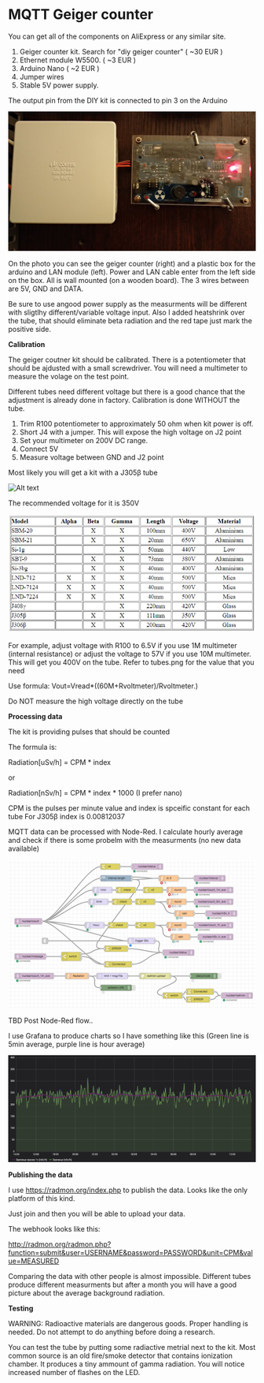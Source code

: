 # MQTT Geiger counter

You can get all of the components on AliExpress or any similar site. 

1. Geiger counter kit. Search for "diy geiger counter" ( ~30 EUR )
2. Ethernet module W5500.  ( ~3 EUR )
3. Arduino Nano ( ~2 EUR )
4. Jumper wires
5. Stable 5V power supply.

The output pin from the DIY kit is connected to pin 3 on the Arduino



![Alt text](https://raw.githubusercontent.com/8666/arduino-mqtt-geiger-counter/master/photo.jpeg "The kit")

On the photo you can see the geiger counter (right) and a plastic box for the arduino and LAN module (left). Power and LAN cable enter from the left side on the box. All is wall mounted (on a wooden board). The 3 wires between are 5V, GND and DATA.

Be sure to use angood power supply as the measurments will be different with sligtlhy different/variable voltage input. 
Also I added heatshrink over the tube, that should eliminate beta radiation and the red tape just mark the positive side.



**Calibration**


The geiger coutner kit should be calibrated. There is a potentiometer that should be ajdusted with a small screwdriver. You will need a multimeter to measure the volage on the test point.

Different tubes need different voltage but there is a good chance that the adjustment is already done in factory. Calibration is done WITHOUT the tube.

1. Trim R100 potentiometer to approximately 50 ohm when kit power is off.
2. Short J4 with a jumper. This will expose the high voltage on J2 point
3. Set your multimeter on 200V DC range.
4. Connect 5V
5. Measure voltage between GND and J2 point

Most likely you will get a kit with a J305β tube

![Alt text](https://raw.githubusercontent.com/8666/arduino-mqtt-geiger-counter/master/%D1%98305.png "My tube")

The recommended voltage for it is 350V

![Alt text](https://raw.githubusercontent.com/8666/arduino-mqtt-geiger-counter/master/tubes.png "Tubes")

For example, adjust voltage with R100 to 6.5V if you use 1M multimeter (internal resistance) or adjust the voltage to 57V if you
use 10M multimeter. This will get you 400V on the tube. Refer to tubes.png for the value that you need

Use formula: Vout=Vread*((60M+Rvoltmeter)/Rvoltmeter.)

Do NOT measure the high voltage directly on the tube 



**Processing data**

The kit is providing pulses that should be counted

The formula is:

Radiation[uSv/h] = CPM * index 

or

Radiation[nSv/h] = CPM * index * 1000 (I prefer nano)

CPM is the pulses per minute value and index is spceific constant for each tube
For J305β index is 0.00812037


MQTT data can be processed with Node-Red. I calculate hourly average and check if there is some probelm with the measurments (no new data available)

![Alt text](https://raw.githubusercontent.com/8666/arduino-mqtt-geiger-counter/master/node-red-flow.png "Flow")

TBD Post Node-Red flow..

I use Grafana to produce charts so I have something like this (Green line is 5min average, purple line is hour average)

![Alt text](https://raw.githubusercontent.com/8666/arduino-mqtt-geiger-counter/master/results-chart.png "Chart")


**Publishing the data**


I use https://radmon.org/index.php to publish the data. Looks like the only platform of this kind.

Just join and then you will be able to upload your data. 

The webhook looks like this:

http://radmon.org/radmon.php?function=submit&user=USERNAME&password=PASSWORD&unit=CPM&value=MEASURED

Comparing the data with other people is almost impossible. Different tubes produce different measurments but after a month you will have a good picture about the average background radiation. 


**Testing**


WARNING: Radioactive materials are dangerous goods. Proper handling is needed. Do not attempt to do anything before doing a research. 

You can test the tube by putting some radiactive metrial next to the kit. Most common source is an old fire/smoke detector that contains ionization chamber. It produces a tiny ammount of gamma radiation. You will notice increased number of flashes on the LED.  
